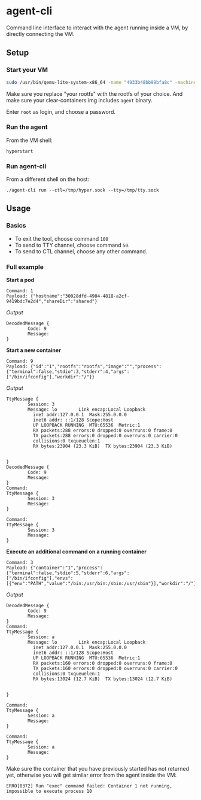 # agent-cli
Command line interface to interact with the agent running inside a VM, by directly connecting the VM.

## Setup

### Start your VM

```bash
sudo /usr/bin/qemu-lite-system-x86_64 -name "4933b48bb99bfa8c" -machine pc-lite,accel=kvm,kernel_irqchip,nvdimm -device nvdimm,memdev=mem0,id=nv0 -object "memory-backend-file,id=mem0,mem-path=/usr/share/clear-containers/clear-containers.img,size=235929600" -m "2G,slots=2,maxmem=3G" -smp 2,sockets=2,cores=1,threads=1 -cpu host -no-user-config -nodefaults -no-hpet -global kvm-pit.lost_tick_policy=discard -chardev stdio,signal=off,id=charconsole0 -device virtio-serial-pci,id=virtio-serial0 -device virtconsole,bus=virtio-serial0.0,chardev=charconsole0,id=console0,name=console0 -uuid a877689d-284e-4544-90a7-ed390a76ef57 -chardev socket,id=charch0,path=/tmp/hyper.sock,server,nowait -device virtserialport,bus=virtio-serial0.0,nr=1,chardev=charch0,id=channel0,name=sh.hyper.channel.0 -chardev socket,id=charch1,path=/tmp/tty.sock,server,nowait -device virtserialport,bus=virtio-serial0.0,nr=2,chardev=charch1,id=channel1,name=sh.hyper.channel.1 -chardev socket,path=/tmp/monitor_4933b48bb99bfa8c.sock,server,nowait,id=charmonitor -mon chardev=charmonitor -nographic -vga none  -kernel "/usr/share/clear-containers/vmlinux.container" -append " root=/dev/pmem0p1 rootflags=dax,data=ordered,errors=remount-ro rw rootfstype=ext4 tsc=reliable no_timer_check rcupdate.rcu_expedited=1 cryptomgr.notests i8042.direct=1 i8042.dumbkbd=1 i8042.nopnp=1 i8042.noaux=1 noreplace-smp reboot=k panic=1 console=hvc0 initcall_debug init=/usr/lib/systemd/systemd iommu=off" -device virtio-9p-pci,fsdev=shared,mount_tag=shared -fsdev local,id=shared,path=<your_rootfs>,security_model=none
```
Make sure you replace "your rootfs" with the rootfs of your choice. And make sure your clear-containers.img includes `agent` binary.

Enter `root` as login, and choose a password.

### Run the agent

From the VM shell:

```
hyperstart
```

### Run agent-cli

From a different shell on the host:
```
./agent-cli run --ctl=/tmp/hyper.sock --tty=/tmp/tty.sock
```

## Usage

### Basics

- To exit the tool, choose command `100`
- To send to TTY channel, choose command `50`.
- To send to CTL channel, choose any other command.

### Full example

__Start a pod__

```
Command: 1 
Payload: {"hostname":"30028dfd-4904-4818-a2cf-9419bdc7e2d4","shareDir":"shared"}
```

_Output_

```
DecodedMessage {
        Code: 9
        Message: 
}
```

__Start a new container__

```
Command: 9
Payload: {"id":"1","rootfs":"rootfs","image":"","process":{"terminal":false,"stdio":3,"stderr":4,"args":["/bin/ifconfig"],"workdir":"/"}}
```
_Output_

```
TtyMessage {
        Session: 3
        Message: lo        Link encap:Local Loopback  
          inet addr:127.0.0.1  Mask:255.0.0.0
          inet6 addr: ::1/128 Scope:Host
          UP LOOPBACK RUNNING  MTU:65536  Metric:1
          RX packets:288 errors:0 dropped:0 overruns:0 frame:0
          TX packets:288 errors:0 dropped:0 overruns:0 carrier:0
          collisions:0 txqueuelen:1 
          RX bytes:23904 (23.3 KiB)  TX bytes:23904 (23.3 KiB)


}
DecodedMessage {
        Code: 9
        Message: 
}
Command: 
TtyMessage {
        Session: 3
        Message: 
}

Command: 
TtyMessage {
        Session: 3
        Message: 
}
```

__Execute an additional command on a running container__

```
Command: 3
Payload: {"container":"1","process":{"terminal":false,"stdio":5,"stderr":6,"args":["/bin/ifconfig"],"envs":[{"env":"PATH","value":"/bin:/usr/bin:/sbin:/usr/sbin"}],"workdir":"/"}}
```
_Output_

```
DecodedMessage {
        Code: 9
        Message: 
}
Command: 
TtyMessage {
        Session: a
        Message: lo        Link encap:Local Loopback  
          inet addr:127.0.0.1  Mask:255.0.0.0
          inet6 addr: ::1/128 Scope:Host
          UP LOOPBACK RUNNING  MTU:65536  Metric:1
          RX packets:160 errors:0 dropped:0 overruns:0 frame:0
          TX packets:160 errors:0 dropped:0 overruns:0 carrier:0
          collisions:0 txqueuelen:1 
          RX bytes:13024 (12.7 KiB)  TX bytes:13024 (12.7 KiB)


}

Command: 
TtyMessage {
        Session: a
        Message: 
}

Command: 
TtyMessage {
        Session: a
        Message: 
}
```

Make sure the container that you have previously started has not returned yet, otherwise you will get similar error from the agent inside the VM:
```
ERRO[0372] Run "exec" command failed: Container 1 not running, impossible to execute process 10
```
